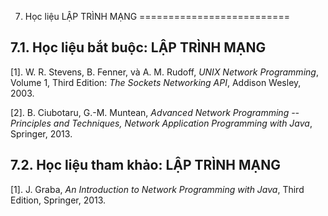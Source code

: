 7. Học liệu LẬP TRÌNH MẠNG
==========================

7.1. Học liệu bắt buộc: LẬP TRÌNH MẠNG
--------------------------------------

\[1\]. W. R. Stevens, B. Fenner, và A. M. Rudoff, *UNIX Network
Programming*, Volume 1, Third Edition: *The Sockets Networking API*,
Addison Wesley, 2003.

\[2\]. B. Ciubotaru, G.-M. Muntean, *Advanced Network Programming --
Principles and Techniques, Network Application Programming with Java*,
Springer, 2013.

 7.2. Học liệu tham khảo: LẬP TRÌNH MẠNG
---------------------------------------

\[1\]. J. Graba, *An Introduction to Network Programming with Java*,
Third Edition, Springer, 2013.

